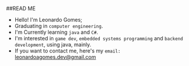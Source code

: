 ##READ ME


- Hello! I'm Leonardo Gomes;
- Graduating in `computer engineering`.
- I'm Currently learning `java` and `C#`.
- I'm interested in `game dev`, `embedded systems programming` and `backend development`, using java, mainly.
- If you want to contact me, here's my `email:` leonardoagomes.dev@gmail.com
